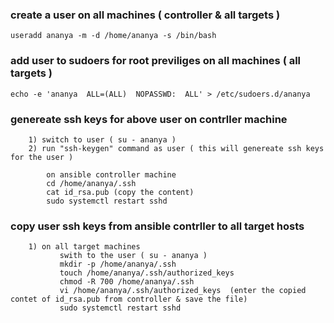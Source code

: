 ### create a user on all machines ( controller & all targets )

	useradd ananya -m -d /home/ananya -s /bin/bash

### add user to sudoers for root previliges  on all machines ( all targets )

	echo -e 'ananya  ALL=(ALL)  NOPASSWD:  ALL' > /etc/sudoers.d/ananya

### genereate ssh keys for above user on contrller machine 

```
	1) switch to user ( su - ananya )
	2) run "ssh-keygen" command as user ( this will genereate ssh keys for the user ) 
```
```
        on ansible controller machine
		cd /home/ananya/.ssh 
		cat id_rsa.pub (copy the content)
		sudo systemctl restart sshd
```
### copy user ssh keys from ansible contrller to all target hosts

```
	1) on all target machines
		   swith to the user ( su - ananya )
		   mkdir -p /home/ananya/.ssh
		   touch /home/ananya/.ssh/authorized_keys
		   chmod -R 700 /home/ananya/.ssh
		   vi /home/ananya/.ssh/authorized_keys  (enter the copied contet of id_rsa.pub from controller & save the file)
		   sudo systemctl restart sshd

```	
	

